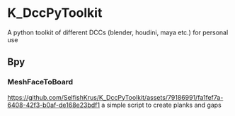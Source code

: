 # K_DccPyToolkit
A python toolkit of different DCCs (blender, houdini, maya etc.) for personal use

## Bpy 
### MeshFaceToBoard 
https://github.com/SelfishKrus/K_DccPyToolkit/assets/79186991/fa1fef7a-6408-42f3-b0af-de168e23bdf1
a simple script to create planks and gaps
